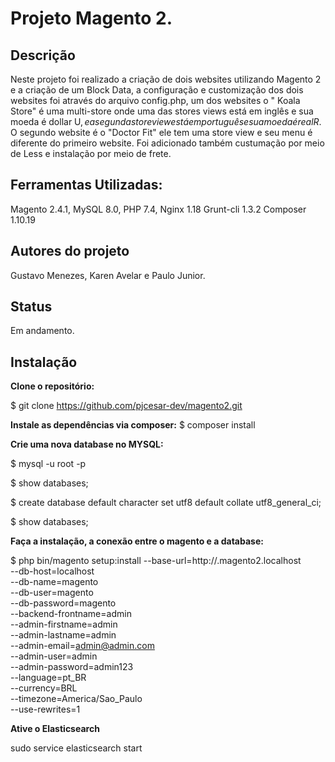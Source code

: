# Projeto Magento 2.

## Descrição
Neste projeto foi realizado a criação de dois websites utilizando Magento 2 e a criação de um Block Data, a configuração e customização dos dois websites foi  através do arquivo config.php, um dos websites o " Koala Store" é uma multi-store onde uma das stores views está em inglês e sua moeda é dollar U$, e a segunda store view está em português e sua moeda é real R$.
O segundo website é o "Doctor Fit" ele tem uma store view e seu menu é diferente do primeiro website.
Foi adicionado também custumação por meio de Less e instalação por meio de frete.

## Ferramentas Utilizadas:
Magento 2.4.1,
MySQL 8.0,
PHP 7.4,
Nginx 1.18
Grunt-cli 1.3.2
Composer 1.10.19

## Autores do projeto
Gustavo Menezes, Karen Avelar e Paulo Junior.

## Status
Em andamento.

## Instalação

**Clone o repositório:**

$ git clone https://github.com/pjcesar-dev/magento2.git <NOME DA PASTA>

**Instale as dependências via composer:**
$ composer install

**Crie uma nova database no MYSQL:**

$ mysql -u root -p

$ show databases;

$ create database <NOME DA DATABASE> default character set utf8 default collate utf8_general_ci;
    
$ show databases;
    
**Faça a instalação, a conexão entre o magento e a database:**

$ php bin/magento setup:install 
--base-url=http://<nomedaloja>.magento2.localhost \
	--db-host=localhost \
	--db-name=magento \
	--db-user=magento \
	--db-password=magento \
	--backend-frontname=admin \
	--admin-firstname=admin \
	--admin-lastname=admin \
	--admin-email=admin@admin.com \
	--admin-user=admin \
	--admin-password=admin123 \
	--language=pt_BR \
	--currency=BRL \
	--timezone=America/Sao_Paulo \
	--use-rewrites=1


**Ative o Elasticsearch**

sudo service elasticsearch start


